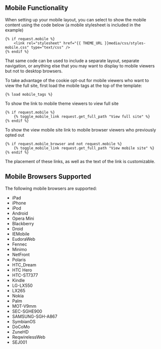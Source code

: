 ## Mobile Functionality

When setting up your mobile layout, you can select to show the mobile content using the code below (a mobile stylesheet is included in the example)   
   
    {% if request.mobile %}
        <link rel="stylesheet" href="{{ THEME_URL }}media/css/styles-mobile.css" type="text/css" />
    {% endif %}   

That same code can be used to include a separate layout, separate navigation, or anything else that you may want to display to mobile viewers but not to desktop browsers.


To take advantage of the cookie opt-out for mobile viewers who want to view the full site, first load the mobile tags at the top of the template:
    
    {% load mobile_tags %}
 
To show the link to mobile theme viewers to view full site
 
    {% if request.mobile %}
        {% toggle_mobile_link request.get_full_path "View full site" %}
    {% endif %}
 
To show the view mobile site link to mobile browser viewers who previously opted out
 
    {% if request.mobile_browser and not request.mobile %}
        {% toggle_mobile_link request.get_full_path "View mobile site" %}
    {% endif %}
    
The placement of these links, as well as the text of the link is customizable.

## Mobile Browsers Supported

The following mobile browsers are supported:

- iPad
- iPhone
- iPod
- Android
- Opera Mini
- Blackberry
- Droid
- IEMobile
- EudoraWeb
- Fennec
- Minimo
- NetFront
- Polaris
- HTC_Dream
- HTC Hero
- HTC-ST7377
- Kindle
- LG-LX550
- LX265
- Nokia
- Palm
- MOT-V9mm
- SEC-SGHE900
- SAMSUNG-SGH-A867
- SymbianOS
- DoCoMo
- ZuneHD
- ReqwirelessWeb
- SEJ001

